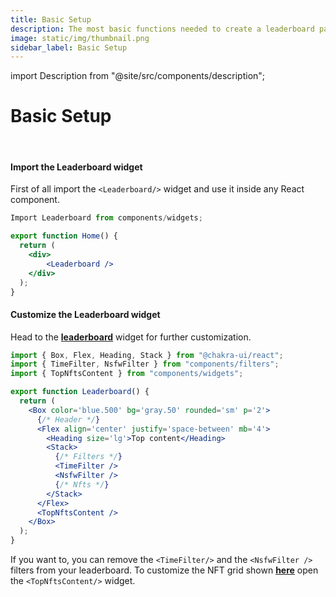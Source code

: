 ```yaml
---
title: Basic Setup
description: The most basic functions needed to create a leaderboard page.
image: static/img/thumbnail.png
sidebar_label: Basic Setup
---
```


import Description from "@site/src/components/description";

# Basic Setup

<Description
  text="The most basic functions needed to create a leaderboard page"
/>

<br/>

#### Import the Leaderboard widget

First of all import the `<Leaderboard/>` widget and use it inside any React component.

```jsx
Import Leaderboard from components/widgets;

export function Home() {
  return (
    <div>
        <Leaderboard />
    </div>
  );
}
```

#### Customize the Leaderboard widget

Head to the [**leaderboard**](https://github.com/koii-network/koii.X/blob/main/src/components/widgets/Leaderboard/index.tsx) widget for further customization.

```jsx
import { Box, Flex, Heading, Stack } from "@chakra-ui/react";
import { TimeFilter, NsfwFilter } from "components/filters";
import { TopNftsContent } from "components/widgets";

export function Leaderboard() {
  return (
    <Box color='blue.500' bg='gray.50' rounded='sm' p='2'>
      {/* Header */}
      <Flex align='center' justify='space-between' mb='4'>
        <Heading size='lg'>Top content</Heading>
        <Stack>
          {/* Filters */}
          <TimeFilter />
          <NsfwFilter />
          {/* Nfts */}
        </Stack>
      </Flex>
      <TopNftsContent />
    </Box>
  );
}
```

If you want to, you can remove the `<TimeFilter/>` and the `<NsfwFilter />` filters from your leaderboard. To customize the NFT grid shown [**here**](https://koii-x.vercel.app/) open the `<TopNftsContent/>` widget.
